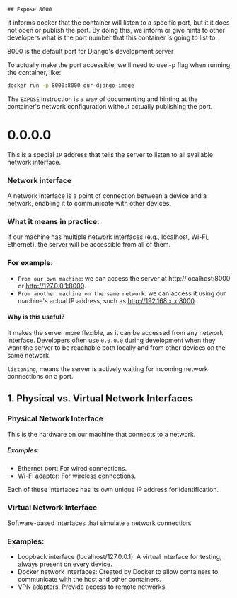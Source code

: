 `## Expose 8000`

It informs docker that the container will listen to a specific port, but it it does not open or publish the port. By doing this, we inform or give hints to other developers what is the port number that this container is going to list to.

8000 is the default port for Django's development server

To actually make the port accessible, we'll need to use -p flag when running the container, like:

```sh
docker run -p 8000:8000 our-django-image
```

The `EXPOSE` instruction is a way of documenting and hinting at the container's network configuration without actually publishing the port.

# 0.0.0.0

This is a special `IP` address that tells the server to listen to all available network interface.

### Network interface

A network interface is a point of connection between a device and a network, enabling it to communicate with other devices.

### What it means in practice:

If our machine has multiple network interfaces (e.g., localhost, Wi-Fi, Ethernet), the server will be accessible from all of them.

### For example:

- `From our own machine`: we can access the server at http://localhost:8000 or http://127.0.0.1:8000.
- `From another machine on the same network`: we can access it using our machine's actual IP address, such as http://192.168.x.x:8000.

#### Why is this useful?

It makes the server more flexible, as it can be accessed from any network interface.
Developers often use `0.0.0.0` during development when they want the server to be reachable both locally and from other devices on the same network.

`listening`, means the server is actively waiting for incoming network connections on a port.

## 1. Physical vs. Virtual Network Interfaces

### Physical Network Interface

This is the hardware on our machine that connects to a network.

##### Examples:

- Ethernet port: For wired connections.
- Wi-Fi adapter: For wireless connections.

Each of these interfaces has its own unique IP address for identification.

### Virtual Network Interface

Software-based interfaces that simulate a network connection.

### Examples:

- Loopback interface (localhost/127.0.0.1): A virtual interface for testing, always present on every device.
- Docker network interfaces: Created by Docker to allow containers to communicate with the host and other containers.
- VPN adapters: Provide access to remote networks.
